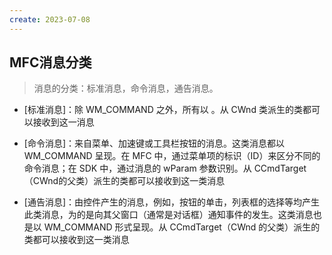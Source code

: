 ```yaml
---
create: 2023-07-08
---
```

## MFC消息分类

> 消息的分类：标准消息，命令消息，通告消息。

* [标准消息]：除 WM_COMMAND 之外，所有以 。从 CWnd 类派生的类都可以接收到这一消息

* [命令消息]：来自菜单、加速键或工具栏按钮的消息。这类消息都以WM_COMMAND 呈现。在 MFC 中，通过菜单项的标识（ID）来区分不同的命令消息；在 SDK 中，通过消息的 wParam 参数识别。从 CCmdTarget（CWnd的父类）派生的类都可以接收到这一类消息

* [通告消息]：由控件产生的消息，例如，按钮的单击，列表框的选择等均产生此类消息，为的是向其父窗口（通常是对话框）通知事件的发生。这类消息也是以 WM_COMMAND 形式呈现。从 CCmdTarget（CWnd 的父类）派生的类都可以接收到这一类消息

